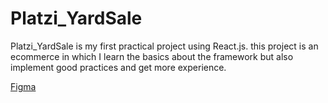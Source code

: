 # Platzi_YardSale
Platzi_YardSale is my first practical project using React.js. this project is an ecommerce in which I learn the basics about the framework but also implement good practices and get more experience.


[Figma](https://www.figma.com/proto/bcEVujIzJj5PNIWwF9pP2w/Platzi_YardSale?node-id=0-719&starting-point-node-id=0%3A719)

